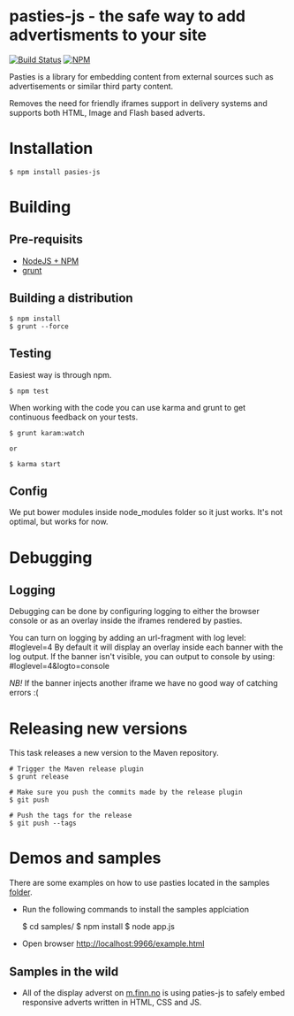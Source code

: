 # pasties-js - the safe way to add advertisments to your site

[![Build Status](https://travis-ci.org/pasties/pasties-js.png)](https://travis-ci.org/pasties/pasties-js)
[![NPM](https://nodei.co/npm/pasties-js.png?stars=true&downloads=true)](https://npmjs.org/package/pasties-js)

Pasties is a library for embedding content from external sources such as advertisements or similar third party content. 

Removes the need for friendly iframes support in delivery systems and supports both HTML, Image and Flash based adverts.

# Installation

	$ npm install pasies-js


# Building

## Pre-requisits
* [NodeJS + NPM](http://nodejs.org)
* [grunt](http://gruntjs.com/)

## Building a distribution

	$ npm install
	$ grunt --force

## Testing
Easiest way is through npm.

	$ npm test

When working with the code you can use karma and grunt to get continuous feedback on your tests.

	$ grunt karam:watch

	or

	$ karma start

## Config

We put bower modules inside node_modules folder so it just works. It's not optimal, but works for now.

# Debugging

## Logging

Debugging can be done by configuring logging to either the browser console or as an overlay inside the iframes rendered by pasties. 

You can turn on logging by adding an url-fragment with log level: #loglevel=4
By default it will display an overlay inside each banner with the log output. If the banner isn't visible, you can output to console by using: #loglevel=4&logto=console

*NB!* If the banner injects another iframe we have no good way of catching errors :(


# Releasing new versions
This task releases a new version to the Maven repository. 

	# Trigger the Maven release plugin
	$ grunt release
	
	# Make sure you push the commits made by the release plugin
	$ git push	

	# Push the tags for the release
	$ git push --tags

# Demos and samples

There are some examples on how to use pasties located in the samples [folder](./folder).
* Run the following commands to install the samples applciation

	$ cd samples/
	$ npm install
	$ node app.js

* Open browser [http://localhost:9966/example.html](http://localhost:9966/example.html)

## Samples in the wild

* All of the display adverst on [m.finn.no](http://m.finn.no/) is using paties-js to safely embed responsive adverts written in HTML, CSS and JS.
